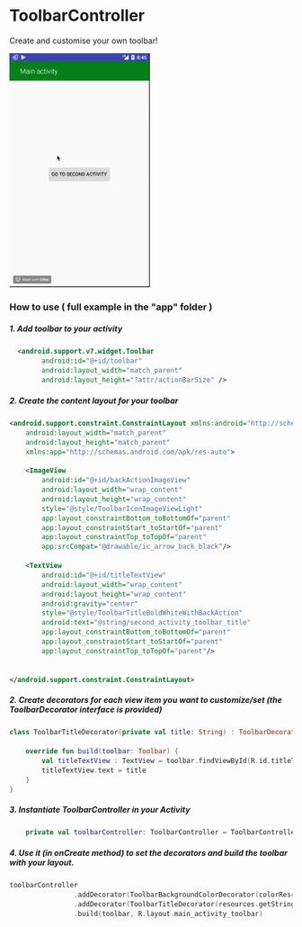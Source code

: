 # ToolbarController
Create and customise your own toolbar!

<img src="./resources/app.gif" width="250">


### How to use ( full example in the "app" folder )

##### 1. Add toolbar to your activity
```xml
  <android.support.v7.widget.Toolbar
        android:id="@+id/toolbar"
        android:layout_width="match_parent"
        android:layout_height="?attr/actionBarSize" />
```

##### 2. Create the content layout for your toolbar
```xml
<android.support.constraint.ConstraintLayout xmlns:android="http://schemas.android.com/apk/res/android"
    android:layout_width="match_parent"
    android:layout_height="match_parent"
    xmlns:app="http://schemas.android.com/apk/res-auto">

    <ImageView
        android:id="@+id/backActionImageView"
        android:layout_width="wrap_content"
        android:layout_height="wrap_content"
        style="@style/ToolbarIconImageViewLight"
        app:layout_constraintBottom_toBottomOf="parent"
        app:layout_constraintStart_toStartOf="parent"
        app:layout_constraintTop_toTopOf="parent"
        app:srcCompat="@drawable/ic_arrow_back_black"/>

    <TextView
        android:id="@+id/titleTextView"
        android:layout_width="wrap_content"
        android:layout_height="wrap_content"
        android:gravity="center"
        style="@style/ToolbarTitleBoldWhiteWithBackAction"
        android:text="@string/second_activity_toolbar_title"
        app:layout_constraintBottom_toBottomOf="parent"
        app:layout_constraintStart_toStartOf="parent"
        app:layout_constraintTop_toTopOf="parent"/>


</android.support.constraint.ConstraintLayout>
```

##### 2. Create decorators for each view item you want to customize/set (the ToolbarDecorator interface is provided)
```kotlin
class ToolbarTitleDecorator(private val title: String) : ToolbarDecorator {

    override fun build(toolbar: Toolbar) {
        val titleTextView : TextView = toolbar.findViewById(R.id.titleTextView)
        titleTextView.text = title
    }
}
```

##### 3. Instantiate ToolbarController in your Activity
```kotlin
    private val toolbarController: ToolbarController = ToolbarController()
```

##### 4. Use it (in onCreate method) to set the decorators and build the toolbar with your layout.
```kotlin
toolbarController
                .addDecorator(ToolbarBackgroundColorDecorator(colorRes= R.color.green))
                .addDecorator(ToolbarTitleDecorator(resources.getString(R.string.main_activity_toolbar_title)))
                .build(toolbar, R.layout.main_activity_toolbar)
```




